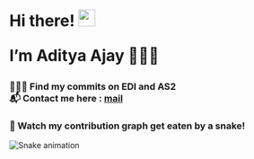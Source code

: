  <h1>Hi there! <img src="https://user-images.githubusercontent.com/42378118/110234147-e3259600-7f4e-11eb-95be-0c4047144dea.gif" width="30">

  I’m Aditya Ajay 👨🏻‍💻
 </h1>

 <h3>
  🧑🏻‍💻 Find my commits on EDI and AS2 <br>
  📬 Contact me here :  <a href="mailto:aditya.ajay@celigo.com">mail</a>
 </h3>
 
<!--  ![Profile views](https://gpvc.arturio.dev/adityaajay2) -->
 
 <!---Tools used --->

<!-- <h2> 🚀 &nbsp;Tools I have worked on</h2>
<p align="left">

  <img src="https://cdn.jsdelivr.net/gh/devicons/devicon/icons/cplusplus/cplusplus-original.svg" width="45" height="45"/>
  <img src="https://cdn.jsdelivr.net/gh/devicons/devicon/icons/nodejs/nodejs-original.svg" width="45" height="45"/>
  <img src="https://cdn.jsdelivr.net/gh/devicons/devicon/icons/express/express-original.svg" width="45" height="45"/>        
  <img src="https://cdn.jsdelivr.net/gh/devicons/devicon/icons/vscode/vscode-original.svg" width="45" height="45"/>
  
  <img src="https://cdn.jsdelivr.net/gh/devicons/devicon/icons/mongodb/mongodb-original.svg" width="45" height="45"/>
  
          
</p> -->


<!---Snake game --->

### 🐍 Watch my contribution graph get eaten by a snake!

![Snake animation](https://github.com/adityaajay2/adityaajay2/blob/output/github-snake.svg)

<!---languages used --->

<!-- ![Aditya's GitHub stats](https://github-readme-stats.vercel.app/api?username=adityaajay2&show_icons=true&theme=radical&card_width=850em)
![Top Langs](https://github-readme-stats.vercel.app/api/top-langs/?username=adityaajay2&layout=compact&theme=aura_dark&card_width=800em)
 -->
<!---
adityaajay2/adityaajay2 is a ✨ special ✨ repository because its `README.md` (this file) appears on your GitHub profile.
You can click the Preview link to take a look at your changes.
--->
